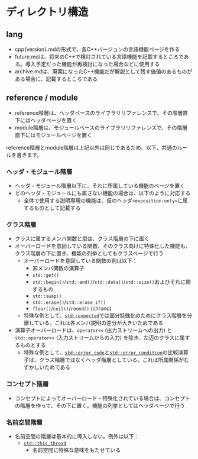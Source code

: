 # ディレクトリ構造
## lang
- cpp{version}.mdの形式で、各C++バージョンの言語機能ページを作る
- future.mdは、将来のC++で検討されている言語機能を記載するところである。導入予定だった機能が再検討になった場合などに使用する
- archive.mdは、廃案になったC++機能だが解説として残す価値のあるものがある場合に、記載するところである


## reference / module
- reference階層は、ヘッダベースのライブラリリファレンスで、その階層直下にはヘッダページを置く
- module階層は、モジュールベースのライブラリリファレンスで、その階層直下にはモジュールページを置く

reference階層とmodule階層は上記以外は同じであるため、以下、共通のルールを書きます。

### ヘッダ・モジュール階層
- ヘッダ・モジュール階層以下に、それに所属している機能のページを置く
- どのヘッダ・モジュールにも属さない機能の場合は、以下のように対応する
    - 全体で使用する説明専用の機能は、仮のヘッダ`<exposition-only>`に属するものとして記載する


### クラス階層
- クラスに属するメンバ関数と型は、クラス階層の下に置く
- オーバーロードを意図している関数、そのクラス向けに特殊化した機能も、クラス階層の下に置き、機能の列挙としてもクラスページで行う
    - オーバーロードを意図している関数の例は以下：
        - 非メンバ関数の演算子
        - `std::get()`
        - `std::begin()`/`std::end()`/`std::data()`/`std::size()`およびそれに類するもの
        - `std::swap()`
        - `std::erase()`/`std::erase_if()`
        - `floor()`/`ceil()`/`round()` (chrono)
    - 特殊な例として、[`std::expected`](/reference/expected/expected.md)では[部分特殊化](/reference/expected/expected.void.md)のためにクラス階層を分離している。これは各メンバ説明の差分が大きいためである
- 演算子オーバーロードは、`operator<<` (出力ストリームへの出力) と `std::operator>>` (入力ストリームからの入力) を除き、左辺のクラスに属するものとする
    - 特殊な例として、[`std::error_code`](/reference/system_error/error_code.md)と[`std::error_condition`](/reference/system_error/error_condition.md)の比較演算子は、クラス階層ではなくヘッダ階層としている。これは所属関係がむずかしいためである


### コンセプト階層
- コンセプトによってオーバーロード・特殊化されている場合は、コンセプトの階層を作って、その下に置く。機能の列挙としてはヘッダページで行う

### 名前空間階層
- 名前空間の階層は基本的に導入しない。例外は以下：
    - [`std::this_thread`](/reference/thread/this_thread.md)
        - 名前空間に特殊な意味をもたせている
